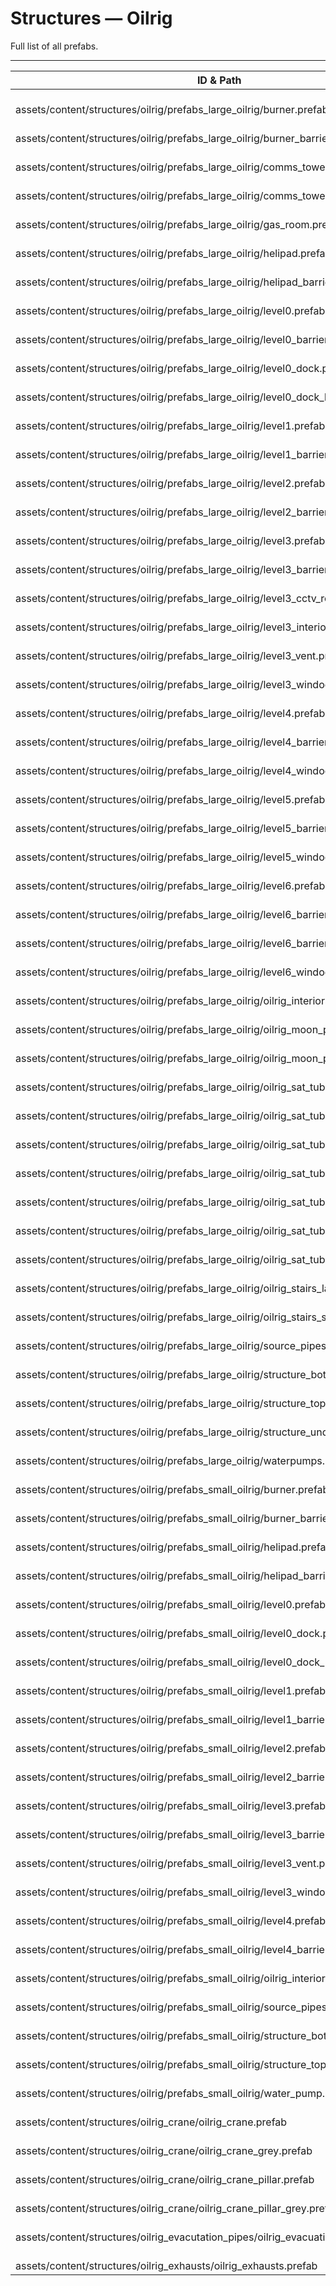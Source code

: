# Structures — Oilrig
Full list of all <Badge type="warning" text="76"/> prefabs.

---
| ID & Path |
| --- |
| <a href="#1782880883"><Badge id="1782880883" type="tip" text="#"/></a> <Badge type="tip" text="1782880883"/> <br> assets/content/structures/oilrig/prefabs_large_oilrig/burner.prefab |
| <a href="#3534617772"><Badge id="3534617772" type="tip" text="#"/></a> <Badge type="tip" text="3534617772"/> <br> assets/content/structures/oilrig/prefabs_large_oilrig/burner_barriers.prefab |
| <a href="#677712378"><Badge id="677712378" type="tip" text="#"/></a> <Badge type="tip" text="677712378"/> <br> assets/content/structures/oilrig/prefabs_large_oilrig/comms_tower.prefab |
| <a href="#3925470500"><Badge id="3925470500" type="tip" text="#"/></a> <Badge type="tip" text="3925470500"/> <br> assets/content/structures/oilrig/prefabs_large_oilrig/comms_tower_barriers.prefab |
| <a href="#276937281"><Badge id="276937281" type="tip" text="#"/></a> <Badge type="tip" text="276937281"/> <br> assets/content/structures/oilrig/prefabs_large_oilrig/gas_room.prefab |
| <a href="#1311949441"><Badge id="1311949441" type="tip" text="#"/></a> <Badge type="tip" text="1311949441"/> <br> assets/content/structures/oilrig/prefabs_large_oilrig/helipad.prefab |
| <a href="#2110938185"><Badge id="2110938185" type="tip" text="#"/></a> <Badge type="tip" text="2110938185"/> <br> assets/content/structures/oilrig/prefabs_large_oilrig/helipad_barriers.prefab |
| <a href="#1427059544"><Badge id="1427059544" type="tip" text="#"/></a> <Badge type="tip" text="1427059544"/> <br> assets/content/structures/oilrig/prefabs_large_oilrig/level0.prefab |
| <a href="#712901803"><Badge id="712901803" type="tip" text="#"/></a> <Badge type="tip" text="712901803"/> <br> assets/content/structures/oilrig/prefabs_large_oilrig/level0_barriers.prefab |
| <a href="#884858699"><Badge id="884858699" type="tip" text="#"/></a> <Badge type="tip" text="884858699"/> <br> assets/content/structures/oilrig/prefabs_large_oilrig/level0_dock.prefab |
| <a href="#4098884743"><Badge id="4098884743" type="tip" text="#"/></a> <Badge type="tip" text="4098884743"/> <br> assets/content/structures/oilrig/prefabs_large_oilrig/level0_dock_barriers.prefab |
| <a href="#3265400068"><Badge id="3265400068" type="tip" text="#"/></a> <Badge type="tip" text="3265400068"/> <br> assets/content/structures/oilrig/prefabs_large_oilrig/level1.prefab |
| <a href="#2619452465"><Badge id="2619452465" type="tip" text="#"/></a> <Badge type="tip" text="2619452465"/> <br> assets/content/structures/oilrig/prefabs_large_oilrig/level1_barriers.prefab |
| <a href="#839163717"><Badge id="839163717" type="tip" text="#"/></a> <Badge type="tip" text="839163717"/> <br> assets/content/structures/oilrig/prefabs_large_oilrig/level2.prefab |
| <a href="#2940622114"><Badge id="2940622114" type="tip" text="#"/></a> <Badge type="tip" text="2940622114"/> <br> assets/content/structures/oilrig/prefabs_large_oilrig/level2_barriers.prefab |
| <a href="#2809227737"><Badge id="2809227737" type="tip" text="#"/></a> <Badge type="tip" text="2809227737"/> <br> assets/content/structures/oilrig/prefabs_large_oilrig/level3.prefab |
| <a href="#4065286211"><Badge id="4065286211" type="tip" text="#"/></a> <Badge type="tip" text="4065286211"/> <br> assets/content/structures/oilrig/prefabs_large_oilrig/level3_barriers.prefab |
| <a href="#1727209036"><Badge id="1727209036" type="tip" text="#"/></a> <Badge type="tip" text="1727209036"/> <br> assets/content/structures/oilrig/prefabs_large_oilrig/level3_cctv_room.prefab |
| <a href="#289962179"><Badge id="289962179" type="tip" text="#"/></a> <Badge type="tip" text="289962179"/> <br> assets/content/structures/oilrig/prefabs_large_oilrig/level3_interior_hall.prefab |
| <a href="#3679083527"><Badge id="3679083527" type="tip" text="#"/></a> <Badge type="tip" text="3679083527"/> <br> assets/content/structures/oilrig/prefabs_large_oilrig/level3_vent.prefab |
| <a href="#2669606818"><Badge id="2669606818" type="tip" text="#"/></a> <Badge type="tip" text="2669606818"/> <br> assets/content/structures/oilrig/prefabs_large_oilrig/level3_windoors.prefab |
| <a href="#1621128963"><Badge id="1621128963" type="tip" text="#"/></a> <Badge type="tip" text="1621128963"/> <br> assets/content/structures/oilrig/prefabs_large_oilrig/level4.prefab |
| <a href="#3223593482"><Badge id="3223593482" type="tip" text="#"/></a> <Badge type="tip" text="3223593482"/> <br> assets/content/structures/oilrig/prefabs_large_oilrig/level4_barriers.prefab |
| <a href="#3155089166"><Badge id="3155089166" type="tip" text="#"/></a> <Badge type="tip" text="3155089166"/> <br> assets/content/structures/oilrig/prefabs_large_oilrig/level4_windoors.prefab |
| <a href="#3624379501"><Badge id="3624379501" type="tip" text="#"/></a> <Badge type="tip" text="3624379501"/> <br> assets/content/structures/oilrig/prefabs_large_oilrig/level5.prefab |
| <a href="#2809945011"><Badge id="2809945011" type="tip" text="#"/></a> <Badge type="tip" text="2809945011"/> <br> assets/content/structures/oilrig/prefabs_large_oilrig/level5_barriers.prefab |
| <a href="#2782469648"><Badge id="2782469648" type="tip" text="#"/></a> <Badge type="tip" text="2782469648"/> <br> assets/content/structures/oilrig/prefabs_large_oilrig/level5_windoors.prefab |
| <a href="#3200692078"><Badge id="3200692078" type="tip" text="#"/></a> <Badge type="tip" text="3200692078"/> <br> assets/content/structures/oilrig/prefabs_large_oilrig/level6.prefab |
| <a href="#1159196665"><Badge id="1159196665" type="tip" text="#"/></a> <Badge type="tip" text="1159196665"/> <br> assets/content/structures/oilrig/prefabs_large_oilrig/level6_barriers_a.prefab |
| <a href="#2235077030"><Badge id="2235077030" type="tip" text="#"/></a> <Badge type="tip" text="2235077030"/> <br> assets/content/structures/oilrig/prefabs_large_oilrig/level6_barriers_b.prefab |
| <a href="#2248913069"><Badge id="2248913069" type="tip" text="#"/></a> <Badge type="tip" text="2248913069"/> <br> assets/content/structures/oilrig/prefabs_large_oilrig/level6_windoors.prefab |
| <a href="#667171211"><Badge id="667171211" type="tip" text="#"/></a> <Badge type="tip" text="667171211"/> <br> assets/content/structures/oilrig/prefabs_large_oilrig/oilrig_interiors.prefab |
| <a href="#1695692771"><Badge id="1695692771" type="tip" text="#"/></a> <Badge type="tip" text="1695692771"/> <br> assets/content/structures/oilrig/prefabs_large_oilrig/oilrig_moon_pool.prefab |
| <a href="#762111092"><Badge id="762111092" type="tip" text="#"/></a> <Badge type="tip" text="762111092"/> <br> assets/content/structures/oilrig/prefabs_large_oilrig/oilrig_moon_pool_beams.prefab |
| <a href="#4063786009"><Badge id="4063786009" type="tip" text="#"/></a> <Badge type="tip" text="4063786009"/> <br> assets/content/structures/oilrig/prefabs_large_oilrig/oilrig_sat_tube_300_a.prefab |
| <a href="#186064535"><Badge id="186064535" type="tip" text="#"/></a> <Badge type="tip" text="186064535"/> <br> assets/content/structures/oilrig/prefabs_large_oilrig/oilrig_sat_tube_300_b.prefab |
| <a href="#609520594"><Badge id="609520594" type="tip" text="#"/></a> <Badge type="tip" text="609520594"/> <br> assets/content/structures/oilrig/prefabs_large_oilrig/oilrig_sat_tube_750.prefab |
| <a href="#2560694547"><Badge id="2560694547" type="tip" text="#"/></a> <Badge type="tip" text="2560694547"/> <br> assets/content/structures/oilrig/prefabs_large_oilrig/oilrig_sat_tube_cap.prefab |
| <a href="#958536913"><Badge id="958536913" type="tip" text="#"/></a> <Badge type="tip" text="958536913"/> <br> assets/content/structures/oilrig/prefabs_large_oilrig/oilrig_sat_tube_floor.prefab |
| <a href="#1763414902"><Badge id="1763414902" type="tip" text="#"/></a> <Badge type="tip" text="1763414902"/> <br> assets/content/structures/oilrig/prefabs_large_oilrig/oilrig_sat_tube_gantry.prefab |
| <a href="#1876402290"><Badge id="1876402290" type="tip" text="#"/></a> <Badge type="tip" text="1876402290"/> <br> assets/content/structures/oilrig/prefabs_large_oilrig/oilrig_sat_tube_ladder_300.prefab |
| <a href="#311684300"><Badge id="311684300" type="tip" text="#"/></a> <Badge type="tip" text="311684300"/> <br> assets/content/structures/oilrig/prefabs_large_oilrig/oilrig_stairs_large.prefab |
| <a href="#2902432828"><Badge id="2902432828" type="tip" text="#"/></a> <Badge type="tip" text="2902432828"/> <br> assets/content/structures/oilrig/prefabs_large_oilrig/oilrig_stairs_small.prefab |
| <a href="#2977808589"><Badge id="2977808589" type="tip" text="#"/></a> <Badge type="tip" text="2977808589"/> <br> assets/content/structures/oilrig/prefabs_large_oilrig/source_pipes.prefab |
| <a href="#1698051988"><Badge id="1698051988" type="tip" text="#"/></a> <Badge type="tip" text="1698051988"/> <br> assets/content/structures/oilrig/prefabs_large_oilrig/structure_bottom.prefab |
| <a href="#3509564600"><Badge id="3509564600" type="tip" text="#"/></a> <Badge type="tip" text="3509564600"/> <br> assets/content/structures/oilrig/prefabs_large_oilrig/structure_top.prefab |
| <a href="#1846027264"><Badge id="1846027264" type="tip" text="#"/></a> <Badge type="tip" text="1846027264"/> <br> assets/content/structures/oilrig/prefabs_large_oilrig/structure_underwater.prefab |
| <a href="#2414214977"><Badge id="2414214977" type="tip" text="#"/></a> <Badge type="tip" text="2414214977"/> <br> assets/content/structures/oilrig/prefabs_large_oilrig/waterpumps.prefab |
| <a href="#4140785895"><Badge id="4140785895" type="tip" text="#"/></a> <Badge type="tip" text="4140785895"/> <br> assets/content/structures/oilrig/prefabs_small_oilrig/burner.prefab |
| <a href="#2680269955"><Badge id="2680269955" type="tip" text="#"/></a> <Badge type="tip" text="2680269955"/> <br> assets/content/structures/oilrig/prefabs_small_oilrig/burner_barriers.prefab |
| <a href="#1755491803"><Badge id="1755491803" type="tip" text="#"/></a> <Badge type="tip" text="1755491803"/> <br> assets/content/structures/oilrig/prefabs_small_oilrig/helipad.prefab |
| <a href="#1185136396"><Badge id="1185136396" type="tip" text="#"/></a> <Badge type="tip" text="1185136396"/> <br> assets/content/structures/oilrig/prefabs_small_oilrig/helipad_barriers.prefab |
| <a href="#1293016599"><Badge id="1293016599" type="tip" text="#"/></a> <Badge type="tip" text="1293016599"/> <br> assets/content/structures/oilrig/prefabs_small_oilrig/level0.prefab |
| <a href="#668114748"><Badge id="668114748" type="tip" text="#"/></a> <Badge type="tip" text="668114748"/> <br> assets/content/structures/oilrig/prefabs_small_oilrig/level0_dock.prefab |
| <a href="#303671692"><Badge id="303671692" type="tip" text="#"/></a> <Badge type="tip" text="303671692"/> <br> assets/content/structures/oilrig/prefabs_small_oilrig/level0_dock_barriers.prefab |
| <a href="#2342004911"><Badge id="2342004911" type="tip" text="#"/></a> <Badge type="tip" text="2342004911"/> <br> assets/content/structures/oilrig/prefabs_small_oilrig/level1.prefab |
| <a href="#1691270876"><Badge id="1691270876" type="tip" text="#"/></a> <Badge type="tip" text="1691270876"/> <br> assets/content/structures/oilrig/prefabs_small_oilrig/level1_barriers.prefab |
| <a href="#2244542212"><Badge id="2244542212" type="tip" text="#"/></a> <Badge type="tip" text="2244542212"/> <br> assets/content/structures/oilrig/prefabs_small_oilrig/level2.prefab |
| <a href="#2187328784"><Badge id="2187328784" type="tip" text="#"/></a> <Badge type="tip" text="2187328784"/> <br> assets/content/structures/oilrig/prefabs_small_oilrig/level2_barriers.prefab |
| <a href="#1068419015"><Badge id="1068419015" type="tip" text="#"/></a> <Badge type="tip" text="1068419015"/> <br> assets/content/structures/oilrig/prefabs_small_oilrig/level3.prefab |
| <a href="#830395090"><Badge id="830395090" type="tip" text="#"/></a> <Badge type="tip" text="830395090"/> <br> assets/content/structures/oilrig/prefabs_small_oilrig/level3_barriers.prefab |
| <a href="#554076895"><Badge id="554076895" type="tip" text="#"/></a> <Badge type="tip" text="554076895"/> <br> assets/content/structures/oilrig/prefabs_small_oilrig/level3_vent.prefab |
| <a href="#3495357698"><Badge id="3495357698" type="tip" text="#"/></a> <Badge type="tip" text="3495357698"/> <br> assets/content/structures/oilrig/prefabs_small_oilrig/level3_windoors.prefab |
| <a href="#1762832239"><Badge id="1762832239" type="tip" text="#"/></a> <Badge type="tip" text="1762832239"/> <br> assets/content/structures/oilrig/prefabs_small_oilrig/level4.prefab |
| <a href="#3764258461"><Badge id="3764258461" type="tip" text="#"/></a> <Badge type="tip" text="3764258461"/> <br> assets/content/structures/oilrig/prefabs_small_oilrig/level4_barriers.prefab |
| <a href="#3122101126"><Badge id="3122101126" type="tip" text="#"/></a> <Badge type="tip" text="3122101126"/> <br> assets/content/structures/oilrig/prefabs_small_oilrig/oilrig_interior.prefab |
| <a href="#2172477050"><Badge id="2172477050" type="tip" text="#"/></a> <Badge type="tip" text="2172477050"/> <br> assets/content/structures/oilrig/prefabs_small_oilrig/source_pipes.prefab |
| <a href="#3794794208"><Badge id="3794794208" type="tip" text="#"/></a> <Badge type="tip" text="3794794208"/> <br> assets/content/structures/oilrig/prefabs_small_oilrig/structure_bottom.prefab |
| <a href="#652443670"><Badge id="652443670" type="tip" text="#"/></a> <Badge type="tip" text="652443670"/> <br> assets/content/structures/oilrig/prefabs_small_oilrig/structure_top.prefab |
| <a href="#4287712724"><Badge id="4287712724" type="tip" text="#"/></a> <Badge type="tip" text="4287712724"/> <br> assets/content/structures/oilrig/prefabs_small_oilrig/water_pump.prefab |
| <a href="#1207377926"><Badge id="1207377926" type="tip" text="#"/></a> <Badge type="tip" text="1207377926"/> <br> assets/content/structures/oilrig_crane/oilrig_crane.prefab |
| <a href="#2035694724"><Badge id="2035694724" type="tip" text="#"/></a> <Badge type="tip" text="2035694724"/> <br> assets/content/structures/oilrig_crane/oilrig_crane_grey.prefab |
| <a href="#1513909781"><Badge id="1513909781" type="tip" text="#"/></a> <Badge type="tip" text="1513909781"/> <br> assets/content/structures/oilrig_crane/oilrig_crane_pillar.prefab |
| <a href="#3027378692"><Badge id="3027378692" type="tip" text="#"/></a> <Badge type="tip" text="3027378692"/> <br> assets/content/structures/oilrig_crane/oilrig_crane_pillar_grey.prefab |
| <a href="#793408424"><Badge id="793408424" type="tip" text="#"/></a> <Badge type="tip" text="793408424"/> <br> assets/content/structures/oilrig_evacutation_pipes/oilrig_evacuation_pipes.prefab |
| <a href="#2503674103"><Badge id="2503674103" type="tip" text="#"/></a> <Badge type="tip" text="2503674103"/> <br> assets/content/structures/oilrig_exhausts/oilrig_exhausts.prefab |
